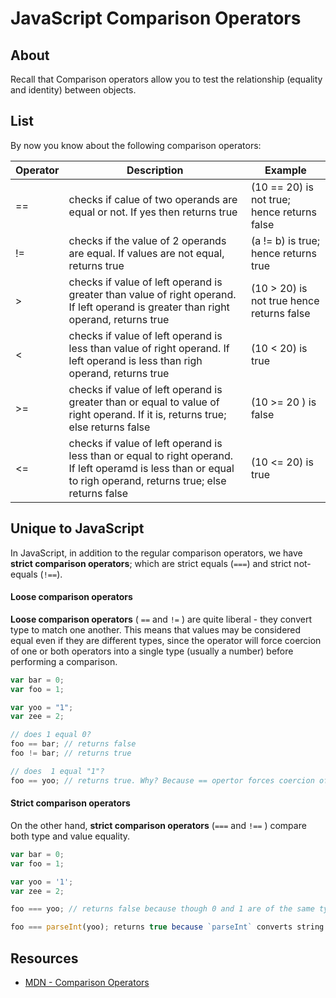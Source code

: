 # JavaScript Comparison Operators

## About

Recall that Comparison operators allow you to test the relationship (equality and identity) between objects. 

## List

By now you know about the following comparison operators: 

| Operator      | Description   | Example |
| ------------- | ------------- |-------- |
| ==            | checks if calue of two operands are equal or not. If yes then returns true  | (10 == 20) is not true; hence returns false |
| !=            |checks if the value of 2 operands are equal. If values are not equal, returns true| (a != b) is true; hence returns true |
| >             | checks if value of left operand is greater than value of right operand. If left operand is greater than right operand, returns true  | (10 > 20) is not true hence returns false         | 
| <  | checks if value of left operand is less than value of right operand. If left operand is less than righ operand, returns true | (10 < 20) is true        | 
| >=   | checks if value of left operand is greater than or equal to value of right operand. If it is, returns true; else returns false  | (10 >= 20 ) is false         | 
| <=  | checks if value of left operand is less than or equal to right operand. If left operamd is less than or equal to righ operand, returns true; else returns false  |  (10 <= 20) is true       | 

## Unique to JavaScript

In JavaScript, in addition to the regular comparison operators, we have **strict comparison operators**; which are strict equals  (`===`) and strict not-equals (`!==`).

#### Loose comparison operators

**Loose comparison operators** ( `==` and `!=` ) are quite liberal - they convert type to match one another. This means that values may be considered equal even if they are different types, since the operator will force coercion of one or both operators into a single type (usually a number) before performing a comparison.

```javascript
var bar = 0;
var foo = 1;

var yoo = "1";
var zee = 2;

// does 1 equal 0?
foo == bar; // returns false
foo != bar; // returns true

// does  1 equal "1"?
foo == yoo; // returns true. Why? Because == opertor forces coercion of string 1 ("1") into number 1 (1)
```

#### Strict comparison operators

On the other hand, **strict comparison operators** (`===` and `!==` ) compare both type and value equality.

```javascript
var bar = 0;
var foo = 1;

var yoo = '1';
var zee = 2;

foo === yoo; // returns false because though 0 and 1 are of the same type (both are numbers = identities match) they are not equal

foo === parseInt(yoo); returns true because `parseInt` converts string 1 to integer(number) 1
```

## Resources

* [MDN - Comparison Operators](https://developer.mozilla.org/en-US/docs/Web/JavaScript/Reference/Operators/Comparison_Operators)
